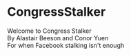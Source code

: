 # CongressStalker
Welcome to Congress Stalker
<br>
By Alastair Beeson and Conor Yuen
<br>
For when Facebook stalking isn't enough
